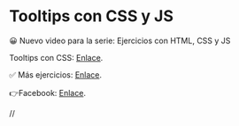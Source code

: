 # Tooltips con CSS y JS
😀 Nuevo video para la serie: Ejercicios con HTML, CSS y JS

Tooltips con CSS: [Enlace](https://youtu.be/TeOsnFcReUg).

✅ Más ejercicios: [Enlace](https://youtube.com/playlist?list=PLy0P0mvWu_AGhyjEVjhR0WP5U4jLAzrvE).

👉Facebook: [Enlace](https://www.facebook.com/Felix-Castro-103068738427669/).

//

